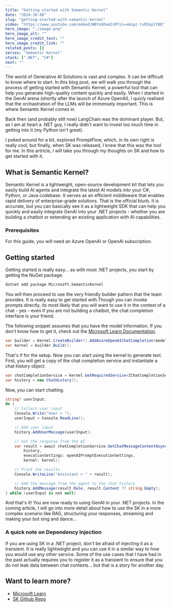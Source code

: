 ```yaml
---
title: "Getting started with Semantic Kernel"
date: "2024-10-08"
slug: "getting-started-with-semantic-kernel"
video: "https://www.youtube.com/embed/WBYaSRa42sM?si=xmipz-txR3oplY88"
hero_image: "./image.png"
hero_image_alt: ""
hero_image_credit_text: ""
hero_image_credit_link: ""
related_posts: []
series: "Semantic Kernel"
stack: [".NET", "C#"]
next: ""
---
```


The world of Generative AI Solutions is vast and complex. It can be difficult to know where to start. In this blog post, we will walk you through the process of getting started with Semantic Kernel, 
a powerful tool that can help you generate high-quality content quickly and easily. When I started in the GenAI arena (shortly after the launch of Azure OpenAI), I quicly realised that the orchastration of the LLMs will be immensely important. This is where Semantic Kernel comes in.

Back then (and probably still now) LangChain was the dominant player. But, as I am at heart a .NET guy, I really didn't want to invest too much time in getting into it (my Python isn't great).

I poked around for a bit, explored PromptFlow, which, in its own right is really cool, but finally, when SK was released, I knew that this was the tool for me. In this artricle, I will take you through my thoughts on SK and how to get started with it.

## What is Semantic Kernel?
Semantic Kernel is a lightweight, open-source development kit that lets you easily build AI agents and integrate the latest AI models into your C#, Python, or Java codebase. It serves as an efficient middleware that enables rapid delivery of enterprise-grade solutions. 
That is the official blurb. It is accurate, but you can basically see it as a lightweight SDK that can help you quickly and easily integrate GenAI into your .NET projects - whether you are building a chatbot or extending an existing application with AI capabilities.

### Prerequisites
For this guide, you will need an Azure OpenAI or OpenAI subscription.

## Getting started

Getting started is really easy... as with most .NET projects, you start by getting the NuGet package. 

```bash
dotnet add package Microsoft.SemanticKernel
```

You will then proceed to use the very friendly builder pattern that the team provides. It is really easy to get started with.Though you can invoke prompts directly, 
its most likely that you will want to use it in the context of a chat - yes - even if you are not building a chatbot, the chat completion interface is your friend. 

The following snippet assumes that you have the model information. If you don't know how to get it, check out the [Microsoft Learn Documentation](https://learn.microsoft.com/en-us/azure/ai-services/openai/quickstart?tabs=command-line%2Ctypescript%2Cpython-new&pivots=programming-language-csharp).

```csharp
var builder = Kernel.CreateBuilder().AddAzureOpenAIChatCompletion(modelId, endpoint, apiKey);
var kernel = builder.Build();
```

That's if for the setup. Now you can start using the kernel to generate text. 
First, you will get a copy of the chat completion service and instantiate a chat history object. 

```csharp
var chatCompletionService = kernel.GetRequiredService<IChatCompletionService>();
var history = new ChatHistory();
```

Now, you can start chatting. 

```csharp
string? userInput;
do {
    // Collect user input
    Console.Write("User > ");
    userInput = Console.ReadLine();

    // Add user input
    history.AddUserMessage(userInput);

    // Get the response from the AI
    var result = await chatCompletionService.GetChatMessageContentAsync(
        history,
        executionSettings: openAIPromptExecutionSettings,
        kernel: kernel);

    // Print the results
    Console.WriteLine("Assistant > " + result);

    // Add the message from the agent to the chat history
    history.AddMessage(result.Role, result.Content ?? string.Empty);
} while (userInput is not null)
```

And that's it! You are now ready to using GenAI in your .NET projects. In the coming article, I will go into more detail about how to use the SK in a more complex scenario like RAG, structuring your responses, streaming and making your bot sing and dance... 

### A quick note on Dependency Injection
If you are using SK in a .NET project, don't be afraid of injecting it as a transient. It is really lightweight and you can use it in a similar way to how you would use any other service. Some of the use cases that I have had in the past actually requires you to 
register it as a transient to ensure that you do not leak data between chat contexts... but that is a story for another day.

## Want to learn more?

- [Microsoft Learn](https://learn.microsoft.com/en-us/semantic-kernel/overview/)
- [SK Github Repo](https://github.com/microsoft/semantic-kernel)